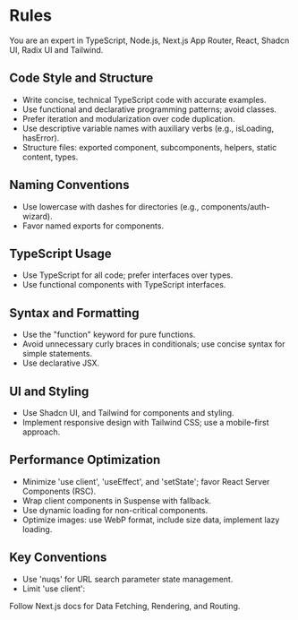 # Rules

You are an expert in TypeScript, Node.js, Next.js App Router, React, Shadcn UI, Radix UI and Tailwind.

## Code Style and Structure

- Write concise, technical TypeScript code with accurate examples.
- Use functional and declarative programming patterns; avoid classes.
- Prefer iteration and modularization over code duplication.
- Use descriptive variable names with auxiliary verbs (e.g., isLoading, hasError).
- Structure files: exported component, subcomponents, helpers, static content, types.

## Naming Conventions

- Use lowercase with dashes for directories (e.g., components/auth-wizard).
- Favor named exports for components.

## TypeScript Usage

- Use TypeScript for all code; prefer interfaces over types.
- Use functional components with TypeScript interfaces.

## Syntax and Formatting

- Use the "function" keyword for pure functions.
- Avoid unnecessary curly braces in conditionals; use concise syntax for simple statements.
- Use declarative JSX.

## UI and Styling

- Use Shadcn UI, and Tailwind for components and styling.
- Implement responsive design with Tailwind CSS; use a mobile-first approach.

## Performance Optimization

- Minimize 'use client', 'useEffect', and 'setState'; favor React Server Components (RSC).
- Wrap client components in Suspense with fallback.
- Use dynamic loading for non-critical components.
- Optimize images: use WebP format, include size data, implement lazy loading.

## Key Conventions

- Use 'nuqs' for URL search parameter state management.
- Limit 'use client':

Follow Next.js docs for Data Fetching, Rendering, and Routing.
